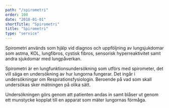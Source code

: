 ```yaml
---
path: "/spirometri"
order: 100
date: "2018-01-01"
shortTitle: "Spirometri"
title: "Spirometri"
type: "service"
---
```


Spirometri används som hjälp vid diagnos och uppföljning av lungsjukdomar som astma, KOL, lungfibros, cystisk fibros, sensorisk hyperreaktivitet samt andra sjukdomar med lungpåverkan.

Spirometri är en lungfunktionsundersökning som utförs med spirometer, det vill säga en undersökning av hur lungorna fungerar. Det ingår i undersökningar om Respirationsfysiologin. Beroende på vad som skall undersökas sker mätningen på olika sätt.

Undersökningen görs genom att patienten andas in samt blåser ut genom ett munstycke kopplat till en apparat som mäter lungornas förmåga.
